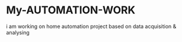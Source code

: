 # My-AUTOMATION-WORK
i am working on home automation project based on data acquisition &amp; analysing 
